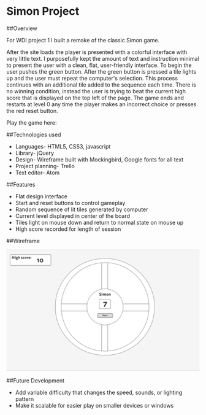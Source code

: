 # Simon Project
##Overview

For WDI project 1 I built a remake of the classic Simon game.

After the site loads the player is presented with a colorful interface with very little text. I purposefully kept the amount of text and instruction minimal to present the user with a clean, flat, user-friendly interface. To begin the user pushes the green button. After the green button is pressed a tile lights up and the user must repeat the computer's selection. This process continues with an additional tile added to the sequence each time. There is no winning condition, instead the user is trying to beat the current high score that is displayed on the top left of the page. The game ends and restarts at level 0 any time the player makes an incorrect choice or presses the red reset button.

Play the game here:

##Technologies used

  * Languages- HTML5, CSS3, javascript
  * Library- jQuery
  * Design- Wireframe built with Mockingbird, Google fonts for all text
  * Project planning- Trello
  * Text editor- Atom

##Features

  * Flat design interface
  * Start and reset buttons to control gameplay
  * Random sequence of lit tiles generated by computer
  * Current level displayed in center of the board
  * Tiles light on mouse down and return to normal state on mouse up
  * High score recorded for length of session

##Wireframe

![Wireframe](https://github.com/sammershon/simon/blob/master/img/SimonWireFrame.png)

##Future Development
  * Add variable difficulty that changes the speed, sounds, or lighting pattern
  * Make it scalable for easier play on smaller devices or windows
